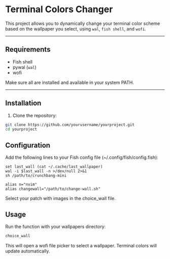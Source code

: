 # Terminal Colors Changer

This project allows you to dynamically change your terminal color scheme based on the wallpaper you select, using `wal`, `fish shell`, and `wofi`.

---

## Requirements

- Fish shell  
- pywal (`wal`)  
- wofi  

Make sure all are installed and available in your system PATH.

---

## Installation

1. Clone the repository:

```bash
git clone https://github.com/yourusername/yourproject.git
cd yourproject
```

## Configuration

Add the following lines to your Fish config file (~/.config/fish/config.fish):

```fish
set last_wall (cat ~/.cache/last_wallpaper)
wal -i $last_wall -n >/dev/null 2>&1
sh /path/to/crunchbang-mini

alias n="nvim"
alias changewall="/path/to/change-wall.sh"
```

Select your patch with images in the choice_wall file.

## Usage

Run the function with your wallpapers directory:

```bash
choice_wall
```

This will open a wofi file picker to select a wallpaper. Terminal colors will update automatically.

